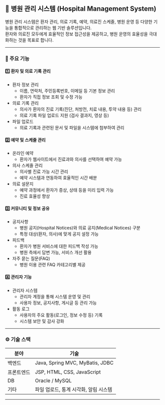 ## 🏥 병원 관리 시스템 (Hospital Management System)

병원 관리 시스템은 환자 관리, 의료 기록, 예약, 의료진 스케줄, 병원 운영 등 다양한 기능을 통합적으로 관리하는 웹 기반 솔루션입니다.  
환자와 의료진 모두에게 효율적인 정보 접근성을 제공하고, 병원 운영의 효율성을 극대화하는 것을 목표로 합니다.

---

### 🔹 주요 기능

#### 1️⃣ 환자 및 의료 기록 관리
- 환자 정보 관리  
  - 이름, 연락처, 주민등록번호, 이메일 등 기본 정보 관리  
  - 환자가 직접 정보 조회 및 수정 가능
- 의료 기록 관리  
  - 의사가 환자의 진료 기록(진단, 처방전, 치료 내용, 투약 내용 등) 관리  
  - 의료 기록 파일 업로드 지원 (검사 결과지, 영상 등)
- 파일 업로드  
  - 의료 기록과 관련된 문서 및 파일을 시스템에 첨부하여 관리

#### 2️⃣ 예약 및 스케줄 관리
- 온라인 예약  
  - 환자가 웹사이트에서 진료과와 의사를 선택하여 예약 가능
- 의사 스케줄 관리  
  - 의사별 진료 가능 시간 관리  
  - 예약 시스템과 연동하여 효율적인 시간 배분
- 의료 설문지  
  - 예약 과정에서 환자가 증상, 상태 등을 미리 입력 가능  
  - 진료 효율성 향상

#### 3️⃣ 커뮤니티 및 정보 공유
- 공지사항  
  - 병원 공지(Hospital Notices)와 의료 공지(Medical Notices) 구분  
  - 특정 대상(환자, 의사)에 맞게 공지 설정 가능
- 피드백  
  - 환자가 병원 서비스에 대한 피드백 작성 가능  
  - 병원 측에서 답변 가능, 서비스 개선 활용
- 자주 묻는 질문(FAQ)  
  - 병원 이용 관련 FAQ 카테고리별 제공

#### 4️⃣ 관리자 기능
- 관리자 시스템  
  - 관리자 계정을 통해 시스템 운영 및 관리  
  - 사용자 정보, 공지사항, 게시글 등 관리 가능
- 활동 로그  
  - 사용자의 주요 활동(로그인, 정보 수정 등) 기록  
  - 시스템 보안 및 감사 강화

---

### ⚙️ 기술 스택
| 분야       | 기술 |
|------------|------|
| 백엔드     | Java, Spring MVC, MyBatis, JDBC |
| 프론트엔드 | JSP, HTML, CSS, JavaScript |
| DB        | Oracle / MySQL |
| 기타      | 파일 업로드, 통계 시각화, 알림 시스템 |

---
